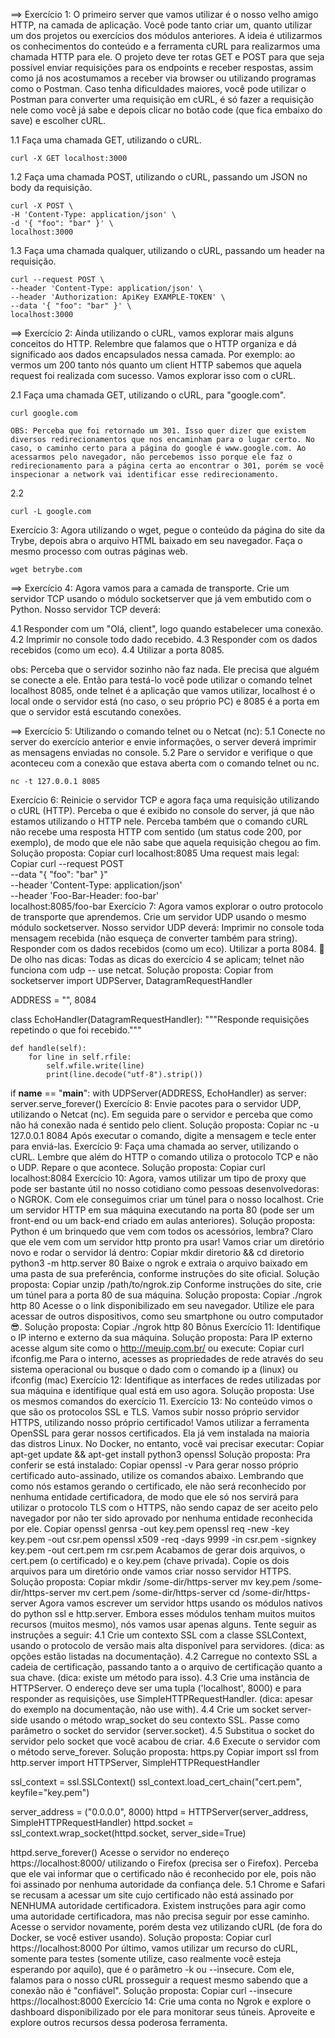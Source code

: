 ==> Exercício 1: O primeiro server que vamos utilizar é o nosso velho amigo HTTP, na camada de aplicação.   Você pode tanto criar um, quanto utilizar um dos projetos ou exercícios dos módulos anteriores. A ideia é utilizarmos os conhecimentos do conteúdo e a ferramenta cURL para realizarmos uma chamada HTTP para ele. O projeto deve ter rotas GET e POST para que seja possível enviar requisições para os endpoints e receber respostas, assim como já nos acostumamos a receber via browser ou utilizando programas como o Postman.
Caso tenha dificuldades maiores, você pode utilizar o Postman para converter uma requisição em cURL, é só fazer a requisição nele como você já sabe e depois clicar no botão code (que fica embaixo do save) e escolher cURL.

  1.1 Faça uma chamada GET, utilizando o cURL.

    curl -X GET localhost:3000


  1.2 Faça uma chamada POST, utilizando o cURL, passando um JSON no body da requisição.

    curl -X POST \
    -H 'Content-Type: application/json' \
    -d '{ "foo": "bar" }' \
    localhost:3000


  1.3 Faça uma chamada qualquer, utilizando o cURL, passando um header na requisição.

    curl --request POST \
    --header 'Content-Type: application/json' \
    --header 'Authorization: ApiKey EXAMPLE-TOKEN' \
    --data '{ "foo": "bar" }' \
    localhost:3000




==> Exercício 2: Ainda utilizando o cURL, vamos explorar mais alguns conceitos do HTTP. Relembre que falamos que o HTTP organiza e dá significado aos dados encapsulados nessa camada. Por exemplo: ao vermos um 200 tanto nós quanto um client HTTP sabemos que aquela request foi realizada com sucesso. Vamos explorar isso com o cURL.

2.1 Faça uma chamada GET, utilizando o cURL, para "google.com".

    curl google.com

    OBS: Perceba que foi retornado um 301. Isso quer dizer que existem diversos redirecionamentos que nos encaminham para o lugar certo. No caso, o caminho certo para a página do google é www.google.com. Ao acessarmos pelo navegador, não percebemos isso porque ele faz o redirecionamento para a página certa ao encontrar o 301, porém se você inspecionar a network vai identificar esse redirecionamento.


2.2

    curl -L google.com



Exercício 3: Agora utilizando o wget, pegue o conteúdo da página do site da Trybe, depois abra o arquivo HTML baixado em seu navegador. Faça o mesmo processo com outras páginas web.

    wget betrybe.com



==> Exercício 4: Agora vamos para a camada de transporte. Crie um servidor TCP usando o módulo socketserver que já vem embutido com o Python. Nosso servidor TCP deverá:

4.1 Responder com um "Olá, client", logo quando estabelecer uma conexão.
4.2 Imprimir no console todo dado recebido.
4.3 Responder com os dados recebidos (como um eco).
4.4 Utilizar a porta 8085.

obs: Perceba que o servidor sozinho não faz nada. Ele precisa que alguém se conecte a ele. Então para testá-lo você pode utilizar o comando telnet localhost 8085, onde telnet é a aplicação que vamos utilizar, localhost é o local onde o servidor está (no caso, o seu próprio PC) e 8085 é a porta em que o servidor está escutando conexões.



==> Exercício 5: Utilizando o comando telnet ou o Netcat (nc):
  5.1 Conecte no server do exercício anterior e envie informações, o server deverá imprimir as mensagens enviadas no console.
  5.2 Pare o servidor e verifique o que aconteceu com a conexão que estava aberta com o comando telnet ou nc.

    nc -t 127.0.0.1 8085


Exercício 6: Reinicie o servidor TCP e agora faça uma requisição utilizando o cURL (HTTP).
Perceba o que é exibido no console do server, já que não estamos utilizando o HTTP nele. Perceba também que o comando cURL não recebe uma resposta HTTP com sentido (um status code 200, por exemplo), de modo que ele não sabe que aquela requisição chegou ao fim.
Solução proposta:
Copiar
curl localhost:8085
Uma request mais legal:
Copiar
curl --request POST \
    --data "{ \"foo\": \"bar\" }" \
    --header 'Content-Type: application/json' \
    --header 'Foo-Bar-Header: foo-bar' \
    localhost:8085/foo-bar
Exercício 7: Agora vamos explorar o outro protocolo de transporte que aprendemos. Crie um servidor UDP usando o mesmo módulo socketserver. Nosso servidor UDP deverá:
Imprimir no console toda mensagem recebida (não esqueça de converter também para string).
Responder com os dados recebidos (como um eco).
Utilizar a porta 8084.
👀 De olho nas dicas:
Todas as dicas do exercício 4 se aplicam;
telnet não funciona com udp -- use netcat.
Solução proposta:
Copiar
from socketserver import UDPServer, DatagramRequestHandler

ADDRESS = "", 8084

class EchoHandler(DatagramRequestHandler):
    """Responde requisições repetindo o que foi recebido."""

    def handle(self):
        for line in self.rfile:
            self.wfile.write(line)
            print(line.decode("utf-8").strip())

if __name__ == "__main__":
    with UDPServer(ADDRESS, EchoHandler) as server:
        server.serve_forever()
Exercício 8: Envie pacotes para o servidor UDP, utilizando o Netcat (nc). Em seguida pare o servidor e perceba que como não há conexão nada é sentido pelo client.
Solução proposta:
Copiar
nc -u 127.0.0.1 8084
Após executar o comando, digite a mensagem e tecle enter para enviá-las.
Exercício 9: Faça uma chamada ao server, utilizando o cURL. Lembre que além do HTTP o comando utiliza o protocolo TCP e não o UDP. Repare o que acontece.
Solução proposta:
Copiar
curl localhost:8084
Exercício 10: Agora, vamos utilizar um tipo de proxy que pode ser bastante útil no nosso cotidiano como pessoas desenvolvedoras: o NGROK. Com ele conseguimos criar um túnel para o nosso localhost.
Crie um servidor HTTP em sua máquina executando na porta 80 (pode ser um front-end ou um back-end criado em aulas anteriores).
Solução proposta:
Python é um brinquedo que vem com todos os acessórios, lembra? Claro que ele vem com um servidor http pronto pra usar! Vamos criar um diretório novo e rodar o servidor lá dentro:
Copiar
mkdir diretorio && cd diretorio
python3 -m http.server 80
Baixe o ngrok e extraia o arquivo baixado em uma pasta de sua preferência, conforme instruções do site oficial.
Solução proposta:
Copiar
unzip /path/to/ngrok.zip
Conforme instruções do site, crie um túnel para a porta 80 de sua máquina.
Solução proposta:
Copiar
./ngrok http 80
Acesse o o link disponibilizado em seu navegador. Utilize ele para acessar de outros dispositivos, como seu smartphone ou outro computador 😎.
Solução proposta:
Copiar
./ngrok http 80
Bônus
Exercício 11: Identifique o IP interno e externo da sua máquina.
Solução proposta:
Para IP externo acesse algum site como o http://meuip.com.br/ ou execute:
Copiar
curl ifconfig.me
Para o interno, acesses as propriedades de rede através do seu sistema operacional ou busque o dado com o comando ip a (linux) ou ifconfig (mac)
Exercício 12: Identifique as interfaces de redes utilizadas por sua máquina e identifique qual está em uso agora.
Solução proposta:
Use os mesmos comandos do exercício 11.
Exercício 13: No conteúdo vimos o que são os protocolos SSL e TLS. Vamos subir nosso próprio servidor HTTPS, utilizando nosso próprio certificado!
Vamos utilizar a ferramenta OpenSSL para gerar nossos certificados. Ela já vem instalada na maioria das distros Linux. No Docker, no entanto, você vai precisar executar:
Copiar
apt-get update && apt-get install python3 openssl
Solução proposta:
Pra conferir se está instalado:
Copiar
openssl -v
Para gerar nosso próprio certificado auto-assinado, utilize os comandos abaixo. Lembrando que como nós estamos gerando o certificado, ele não será reconhecido por nenhuma entidade certificadora, de modo que ele só nos servirá para utilizar o protocolo TLS com o HTTPS, não sendo capaz de ser aceito pelo navegador por não ter sido aprovado por nenhuma entidade reconhecida por ele.
Copiar
openssl genrsa -out key.pem
openssl req -new -key key.pem -out csr.pem
openssl x509 -req -days 9999 -in csr.pem -signkey key.pem -out cert.pem
rm csr.pem
Acabamos de gerar dois arquivos, o cert.pem (o certificado) e o key.pem (chave privada). Copie os dois arquivos para um diretório onde vamos criar nosso servidor HTTPS.
Solução proposta:
Copiar
mkdir /some-dir/https-server
mv key.pem /some-dir/https-server
mv cert.pem /some-dir/https-server
cd /some-dir/https-server
Agora vamos escrever um servidor https usando os módulos nativos do python ssl e http.server. Embora esses módulos tenham muitos muitos recursos (muitos mesmo), nós vamos usar apenas alguns. Tente seguir as instruções a seguir:
4.1 Crie um contexto SSL com a classe SSLContext, usando o protocolo de versão mais alta disponível para servidores. (dica: as opções estão listadas na documentação).
4.2 Carregue no contexto SSL a cadeia de certificação, passando tanto a o arquivo de certificação quanto a sua chave. (dica: existe um método para isso).
4.3 Crie uma instância de HTTPServer. O endereço deve ser uma tupla ('localhost', 8000) e para responder as requisições, use SimpleHTTPRequestHandler. (dica: apesar do exemplo na documentação, não use with).
4.4 Crie um socket server-side usando o método wrap_socket do seu contexto SSL. Passe como parâmetro o socket do servidor (server.socket).
4.5 Substitua o socket do servidor pelo socket que você acabou de criar.
4.6 Execute o servidor com o método serve_forever.
Solução proposta:
https.py
Copiar
import ssl
from http.server import HTTPServer, SimpleHTTPRequestHandler

ssl_context = ssl.SSLContext()
ssl_context.load_cert_chain("cert.pem", keyfile="key.pem")

server_address = ("0.0.0.0", 8000)
httpd = HTTPServer(server_address, SimpleHTTPRequestHandler)
httpd.socket = ssl_context.wrap_socket(httpd.socket, server_side=True)

httpd.serve_forever()
Acesse o servidor no endereço https://localhost:8000/ utilizando o Firefox (precisa ser o Firefox). Perceba que ele vai informar que o certificado não é reconhecido por ele, pois não foi assinado por nenhuma autoridade da confiança dele.
5.1 Chrome e Safari se recusam a acessar um site cujo certificado não está assinado por NENHUMA autoridade certificadora. Existem instruções para agir como uma autoridade certificadora, mas não precisa seguir por esse caminho.
Acesse o servidor novamente, porém desta vez utilizando cURL (de fora do Docker, se você estiver usando).
Solução proposta:
Copiar
curl https://localhost:8000
Por último, vamos utilizar um recurso do cURL, somente para testes (somente utilize, caso realmente você esteja esperando por aquilo), que é o parâmetro -k ou --insecure. Com ele, falamos para o nosso cURL prosseguir a request mesmo sabendo que a conexão não é "confiável".
Solução proposta:
Copiar
curl --insecure https://localhost:8000
Exercício 14: Crie uma conta no Ngrok e explore o dashboard disponibilizado por ele para monitorar seus túneis. Aproveite e explore outros recursos dessa poderosa ferramenta.